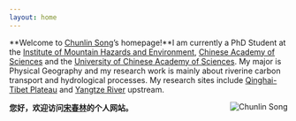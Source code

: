 ```yaml
---
layout: home
---
```



**Welcome to [Chunlin Song](http://songchunlin.net "Chunlin Song")’s homepage!**I am currently a PhD Student at the [Institute of Mountain Hazards and Environment](http://english.imde.cas.cn/), [Chinese Academy of Sciences](http://english.cas.cn/) and the [University of Chinese Academy of Sciences](http://english.ucas.ac.cn/). My major is Physical Geography and my research work is mainly about riverine carbon transport and hydrological processes. My research sites include [Qinghai-Tibet Plateau](https://en.wikipedia.org/wiki/Tibetan_Plateau) and [Yangtze River](https://en.wikipedia.org/wiki/Yangtze) upstream.

<p><img src="http://7b1fc2.com1.z0.glb.clouddn.com/scl2016.jpg" title="Chunlin Song" align="right" /></p>

**您好，欢迎访问[宋春林](http://songchunlin.net "Chunlin Song")的个人网站。**
